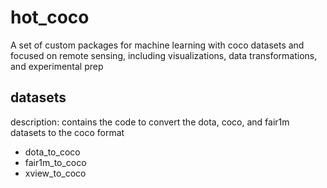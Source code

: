 # hot_coco
A set of custom packages for machine learning with coco datasets and focused on remote sensing, including visualizations, data transformations, and experimental prep

## datasets
description: contains the code to convert the dota, coco, and fair1m datasets to the coco format
 - dota_to_coco
 - fair1m_to_coco
 - xview_to_coco

